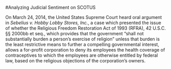 #Analyzing Judicial Sentiment on SCOTUS

On March 24, 2014, the United States Supreme Court heard oral argument in *Sebelius v. Hobby Lobby Stores, Inc.*, a case which presented the issue of whether the Religious Freedom Restoration Act of 1993 (RFRA), 42 U.S.C. §§ 2000bb et seq., which provides that the government “shall not substantially burden a person’s exercise of religion” unless that burden is the least restrictive means to further a compelling governmental interest, allows a for-profit corporation to deny its employees the health coverage of contraceptives to which the employees are otherwise entitled by federal law, based on the religious objections of the corporation’s owners.
